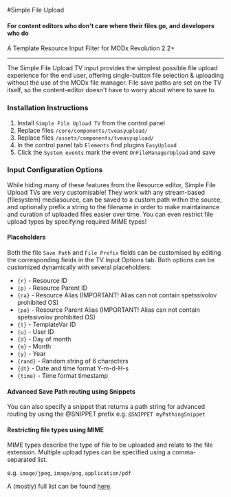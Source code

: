 #Simple File Upload 
#### For content editors who don't care where their files go, and developers who do
A Template Resource Input Filter for MODx Revolution 2.2+

------------------------------------

The Simple File Upload TV input provides the simplest possible file upload experience for the end user, 
offering single-button file selection & uploading without the use of the MODx file manager. File save paths are 
set on the TV itself, so the content-editor doesn't have to worry about where to save to.

### Installation Instructions
1. Install `Simple File Upload TV` from the control panel
2. Replace files `/core/components/tveasyupload/`
3. Replace files `/assets/components/tveasyupload/`
4. In the control panel tab `Elements` find plugins `EasyUpload`
5. Click the `System events` mark the event `OnFileManagerUpload` and save


### Input Configuration Options
While hiding many of these features from the Resource editor, Simple File Upload TVs are very customisable! They 
work with any stream-based (filesystem) mediasource, can be saved to a custom path within the source, and optionally 
prefix a string to the filename in order to make maintainance and curation of uploaded files easier over time. 
You can even restrict file upload types by specifying required MIME types!

#### Placeholders
Both the file `Save Path` and `File Prefix` fields can be customised by editing the corresponding fields in 
the TV Input Options tab. Both options can be customized dynamically with several placeholders:

* `{r}`     - Resource ID
* `{p}`     - Resource Parent ID
* `{ra}`    - Resource Alias (IMPORTANT! Alias can not contain spetssivolov prohibited OS)
* `{pa}`    - Resource Parent Alias (IMPORTANT! Alias can not contain spetssivolov prohibited OS)
* `{t}`     - TemplateVar ID
* `{u}`     - User ID
* `{d}`     - Day of month
* `{m}`     - Month
* `{y}`     - Year
* `{rand}`  - Random string of 6 characters
* `{dt}`    - Date and time format Y-m-d-H-s
* `{time}`  - Time format timestamp
      
#### Advanced Save Path routing using Snippets
You can also specify a snippet that returns a path string for advanced routing by using the @SNIPPET prefix
e.g. `@SNIPPET myPathingSnippet`


#### Restricting file types using MIME
MIME types describe the type of file to be uploaded and relate to the file extension.
Multiple upload types can be specified using a comma-separated list.

e.g. `image/jpeg`, `image/png`, `application/pdf` 

A (mostly) full list can be found [here](http://webdesign.about.com/od/multimedia/a/mime-types-by-file-extension.htm).